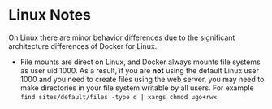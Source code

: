 <h1>Linux Notes</h1>

On Linux there are minor behavior differences due to the significant architecture differences of Docker for Linux.

* File mounts are direct on Linux, and Docker always mounts file systems as user uid 1000. As a result, if you are **not** using the default Linux user 1000 and you need to create files using the web server, you may need to make directories in your file system writable by all users. For example `find sites/default/files -type d | xargs chmod ugo+rwx`.
